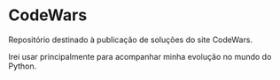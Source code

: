 # CodeWars

Repositório destinado à publicação de soluções do site CodeWars.

Irei usar principalmente para acompanhar minha evolução no mundo do Python.
